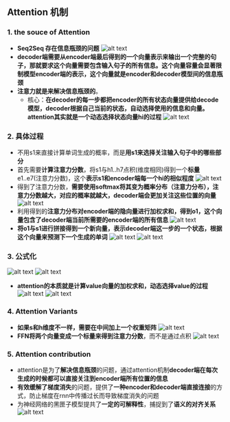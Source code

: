 ## Attention 机制
### 1. the souce of Attention
- **Seq2Seq 存在信息瓶颈的问题**
![alt text](figures/image-92.png)
- **decoder端需要从encoder端最后得到的一个向量表示来输出一个完整的句子，那就要求这个向量需要包含输入句子的所有信息。这个向量容量会显著限制模型encoder端的表示，这个向量就是encoder和decoder模型间的信息瓶颈**
- **注意力就是来解决信息瓶颈的**。
    - 核心：**在decoder的每一步都把encoder的所有状态向量提供给decode模型，decoder根据自己当前的状态，自动选择使用的信息和向量。attention其实就是一个动态选择状态向量hi的过程**
![alt text](figures/image-93.png)

### 2. 具体过程
- 不用s1来直接计算单词生成的概率，而是**用s1来选择关注输入句子中的哪些部分**
- 首先需要**计算注意力分数**，将s1与h1..h7点积(维度相同)得到一个**标量**e1..e7(注意力分数)，这个**表示s1和encoder端每一个hi的相似程度**
![alt text](figures/image-94.png)
- 得到了注意力分数，**需要使用softmax将其变为概率分布（注意力分布），注意力分数越大，对应的概率就越大，decoder端会更加关注这些位置的向量**
![alt text](figures/image-95.png)
- 利用得到的**注意力分布对encoder端的隐向量进行加权求和，得到o1，这个向量包含了decoder端当前所需要的encoder端的所有信息**
![alt text](figures/image-96.png)
- **将o1与s1进行拼接得到一个新向量，表示decoder端这一步的一个状态，根据这个向量来预测下一个生成的单词**
![alt text](figures/image-97.png)
![alt text](figures/image-98.png)

### 3. 公式化
![alt text](figures/image-99.png)
![alt text](figures/image-100.png)

- **attention的本质就是计算value向量的加权求和，动态选择value的过程**
![alt text](figures/image-101.png)
![alt text](figures/image-102.png)

### 4. Attention Variants
- **如果s和h维度不一样，需要在中间加上一个权重矩阵**
![alt text](figures/image-103.png)
- **FFN将两个向量变成一个标量来得到注意力分数**，而不是通过点积
![alt text](figures/image-104.png)

### 5. Attention contribution
- attention是为了**解决信息瓶颈**的问题，通过attention机制**decoder端在每次生成的时候都可以直接关注到encoder端所有位置的信息**
- **有效缓解了梯度消失**的问题，提供了**一种encoder和decoder端直接连接**的方式，防止梯度在rnn中传播过长而导致梯度消失的问题
- 为神经网络的黑匣子模型提共了**一定的可解释性**，捕捉到了**语义的对齐关系**
![alt text](figures/image-105.png)